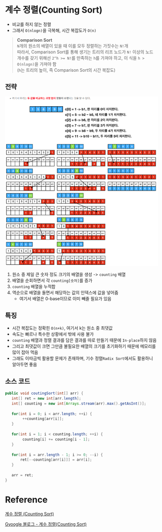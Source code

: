 # 계수 정렬(Counting Sort)

- 비교를 하지 않는 정렬
- 그래서 `O(nlogn)`을 극복해, 시간 복잡도가 `O(n)`

> **Comparison Sort**<br>
> `N`개의 원소의 배열이 있을 때 이를 모두 정렬하는 가짓수는 `N!`개<br>
> 따라서, Comparison Sort를 통해 생기는 트리의 리프 노드가 `N!` 이상의 노드 개수를 갖기 위해선 `2^h >= N!`를 만족하는 `h`를 가져야 하고, 이 식을 `h > O(nlogn)`을 가져야 함<br>
> (`h`는 트리의 높이, 즉 Comparison Sort의 시간 복잡도)

## 전략
![img.png](img.png)
1. 원소 중 제일 큰 숫자 정도 크기의 배열을 생성 -> `counting` 배열
2. 배열을 순회하면서 각 `counting[숫자]`를 증가
3. `counting` 배열을 누적합
4. 역순으로 배열을 돌면서 해당하는 값의 인덱스에 값을 넣어줌
   - 여기서 배열은 0-base이므로 이미 빼줄 필요가 있음

## 특징
- 시간 복잡도는 정확힌 `O(n+k)`, 여기서 k는 원소 중 최댓값
- 속도는 빠르나 특수한 상황에서 밖에 사용 불가
- `counting` 배열과 정렬 결과를 담은 결과를 따로 만들기 때문에 `In-place`하지 않음
- 그리고 최댓값이 크면 그만큼 불필요한 배열의 크기를 초기화하기 때문에 메모리를 많이 잡아 먹음
- 그래도 이따금씩 활용할 문제가 존재하며, 기수 정렬`Radix Sort`에서도 활용하니 알아두면 좋음

## 소스 코드
```java
public void coutingSort(int[] arr) {
   int[] ret = new int[arr.length];
   int[] counting = new int[Arrays.stream(arr).max().getAsInt()];
   
   for(int i = 0; i < arr.length; ++i) {
        ++counting[arr[i]];    
   } 
   
   for(int i = 1; i < counting.length; ++i) {
        counting[i] += counting[i - 1];    
   } 
   
   for(int i = arr.length - 1; i >= 0; --i) {
       ret[--counting[arr[i]]] = arr[i];
   } 
   
   arr = ret;
}
```

# Reference

[계수 정렬 (Counting Sort)](https://soobarkbar.tistory.com/101)

[Gyoogle 블로그 - 계수 정렬(Counting Sort)](https://gyoogle.dev/blog/algorithm/Counting%20Sort.html)